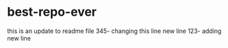 # best-repo-ever
this is an update to readme file 345- changing this line
new line 123- adding new line